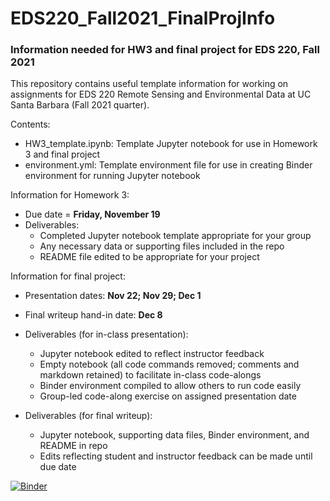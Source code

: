 # EDS220_Fall2021_FinalProjInfo
### Information needed for HW3 and final project for EDS 220, Fall 2021

This repository contains useful template information for working on assignments for EDS 220 Remote Sensing and Environmental Data at UC Santa Barbara (Fall 2021 quarter). 

Contents:
- HW3_template.ipynb: Template Jupyter notebook for use in Homework 3 and final project
- environment.yml: Template environment file for use in creating Binder environment for running Jupyter notebook

Information for Homework 3:
- Due date = **Friday, November 19**
- Deliverables:
   - Completed Jupyter notebook template appropriate for your group 
   - Any necessary data or supporting files included in the repo
   - README file edited to be appropriate for your project


Information for final project:
- Presentation dates: **Nov 22; Nov 29; Dec 1**
- Final writeup hand-in date: **Dec 8**
- Deliverables (for in-class presentation):
  - Jupyter notebook edited to reflect instructor feedback
  - Empty notebook (all code commands removed; comments and markdown retained) to facilitate in-class code-alongs
  - Binder environment compiled to allow others to run code easily
  - Group-led code-along exercise on assigned presentation date

- Deliverables (for final writeup):
  - Jupyter notebook, supporting data files, Binder environment, and README in repo
  - Edits reflecting student and instructor feedback can be made until due date


[![Binder](https://mybinder.org/badge.svg)](https://mybinder.org/v2/gh/nex-dcp30-intro/notebook/main)

